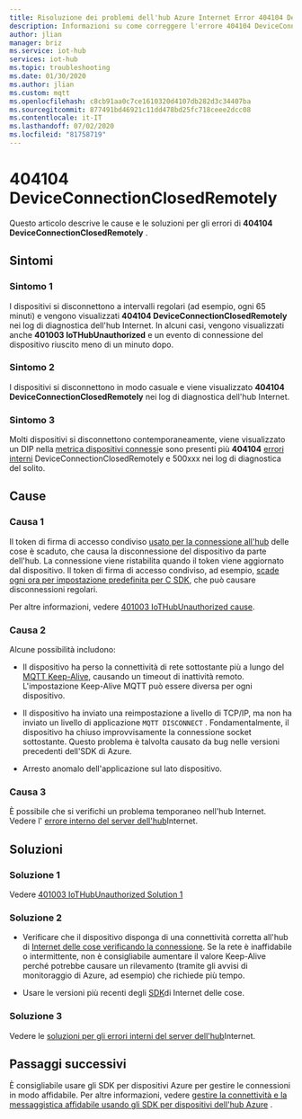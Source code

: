 ```yaml
---
title: Risoluzione dei problemi dell'hub Azure Internet Error 404104 DeviceConnectionClosedRemotely
description: Informazioni su come correggere l'errore 404104 DeviceConnectionClosedRemotely
author: jlian
manager: briz
ms.service: iot-hub
services: iot-hub
ms.topic: troubleshooting
ms.date: 01/30/2020
ms.author: jlian
ms.custom: mqtt
ms.openlocfilehash: c8cb91aa0c7ce1610320d4107db282d3c34407ba
ms.sourcegitcommit: 877491bd46921c11dd478bd25fc718ceee2dcc08
ms.contentlocale: it-IT
ms.lasthandoff: 07/02/2020
ms.locfileid: "81758719"
---
```

# <a name="404104-deviceconnectionclosedremotely"></a>404104 DeviceConnectionClosedRemotely

Questo articolo descrive le cause e le soluzioni per gli errori di **404104 DeviceConnectionClosedRemotely** .

## <a name="symptoms"></a>Sintomi

### <a name="symptom-1"></a>Sintomo 1

I dispositivi si disconnettono a intervalli regolari (ad esempio, ogni 65 minuti) e vengono visualizzati **404104 DeviceConnectionClosedRemotely** nei log di diagnostica dell'hub Internet. In alcuni casi, vengono visualizzati anche **401003 IoTHubUnauthorized** e un evento di connessione del dispositivo riuscito meno di un minuto dopo.

### <a name="symptom-2"></a>Sintomo 2

I dispositivi si disconnettono in modo casuale e viene visualizzato **404104 DeviceConnectionClosedRemotely** nei log di diagnostica dell'hub Internet.

### <a name="symptom-3"></a>Sintomo 3

Molti dispositivi si disconnettono contemporaneamente, viene visualizzato un DIP nella [metrica dispositivi connessi](iot-hub-metrics.md)e sono presenti più **404104** [errori interni](iot-hub-troubleshoot-error-500xxx-internal-errors.md) DeviceConnectionClosedRemotely e 500xxx nei log di diagnostica del solito.

## <a name="causes"></a>Cause

### <a name="cause-1"></a>Causa 1

Il token di firma di accesso condiviso [usato per la connessione all'hub](iot-hub-devguide-security.md#security-tokens) delle cose è scaduto, che causa la disconnessione del dispositivo da parte dell'hub. La connessione viene ristabilita quando il token viene aggiornato dal dispositivo. Il token di firma di accesso condiviso, ad esempio, [scade ogni ora per impostazione predefinita per C SDK](https://github.com/Azure/azure-iot-sdk-c/blob/master/doc/connection_and_messaging_reliability.md#connection-authentication), che può causare disconnessioni regolari.

Per altre informazioni, vedere [401003 IoTHubUnauthorized cause](iot-hub-troubleshoot-error-401003-iothubunauthorized.md#cause-1).

### <a name="cause-2"></a>Causa 2

Alcune possibilità includono:

- Il dispositivo ha perso la connettività di rete sottostante più a lungo del [MQTT Keep-Alive](iot-hub-mqtt-support.md#default-keep-alive-timeout), causando un timeout di inattività remoto. L'impostazione Keep-Alive MQTT può essere diversa per ogni dispositivo.

- Il dispositivo ha inviato una reimpostazione a livello di TCP/IP, ma non ha inviato un livello di applicazione `MQTT DISCONNECT` . Fondamentalmente, il dispositivo ha chiuso improvvisamente la connessione socket sottostante. Questo problema è talvolta causato da bug nelle versioni precedenti dell'SDK di Azure.

- Arresto anomalo dell'applicazione sul lato dispositivo.

### <a name="cause-3"></a>Causa 3

È possibile che si verifichi un problema temporaneo nell'hub Internet. Vedere l' [errore interno del server dell'hub](iot-hub-troubleshoot-error-500xxx-internal-errors.md#cause)Internet.

## <a name="solutions"></a>Soluzioni

### <a name="solution-1"></a>Soluzione 1

Vedere [401003 IoTHubUnauthorized Solution 1](iot-hub-troubleshoot-error-401003-iothubunauthorized.md#solution-1)

### <a name="solution-2"></a>Soluzione 2

- Verificare che il dispositivo disponga di una connettività corretta all'hub di [Internet delle cose verificando la connessione](tutorial-connectivity.md). Se la rete è inaffidabile o intermittente, non è consigliabile aumentare il valore Keep-Alive perché potrebbe causare un rilevamento (tramite gli avvisi di monitoraggio di Azure, ad esempio) che richiede più tempo. 

- Usare le versioni più recenti degli [SDK](iot-hub-devguide-sdks.md)di Internet delle cose.

### <a name="solution-3"></a>Soluzione 3

Vedere le [soluzioni per gli errori interni del server dell'hub](iot-hub-troubleshoot-error-500xxx-internal-errors.md#solution)Internet.

## <a name="next-steps"></a>Passaggi successivi

È consigliabile usare gli SDK per dispositivi Azure per gestire le connessioni in modo affidabile. Per altre informazioni, vedere [gestire la connettività e la messaggistica affidabile usando gli SDK per dispositivi dell'hub Azure](iot-hub-reliability-features-in-sdks.md) .